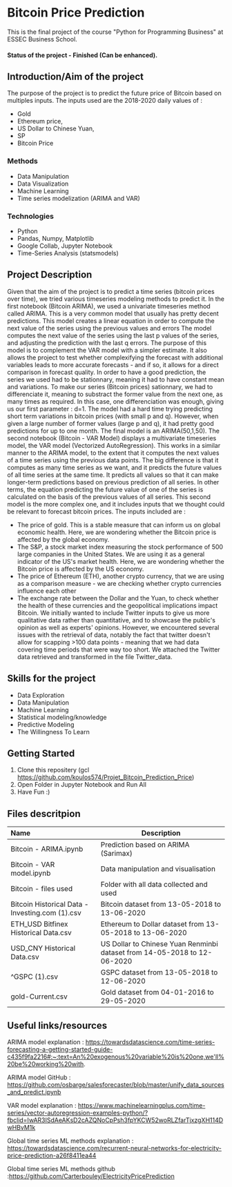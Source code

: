 # Bitcoin Price Prediction
This is the final project of the course "Python for Programming Business" at ESSEC Business School. 
#### Status of the project - Finished (Can be enhanced).

## Introduction/Aim of the project

The purpose of the project is to predict the future price of Bitcoin based on multiples inputs.
The inputs used are the 2018-2020 daily values of :
- Gold
- Ethereum price,
- US Dollar to Chinese Yuan,
- SP 
- Bitcoin Price

### Methods
* Data Manipulation
* Data Visualization
* Machine Learning 
* Time series modelization (ARIMA and VAR)


### Technologies
* Python
* Pandas, Numpy, Matplotlib
* Google Collab, Jupyter Notebook
* Time-Series Analysis (statsmodels)

## Project Description

Given that the aim of the project is to predict a time series (bitcoin prices over time), we tried various timeseries modeling methods to predict it.
In the first notebook (Bitcoin ARIMA), we used a univariate timeseries method called ARIMA. This is a very common model that usually has pretty decent predictions. This model creates a linear equation in order to compute the next value of the series using the previous values and errors The model computes the next value of the series using the last p values of the series, and adjusting the prediction with the last q errors. 
The purpose of this model is to complement the VAR model with a simpler estimate. It also allows the project to test whether complexifying the forecast with additional variables leads to more accurate forecasts - and if so, it allows for a direct comparison in forecast quality.
In order to have a good prediction, the series we used had to be stationnary, meaning it had to have constant mean and variations. To make our series (Bitcoin prices) sationnary, we had to differenciate it, meaning to substract the former value from the next one, as many times as required. In this case, one differenciation was enough, giving us our first parameter : d=1.
The model had a hard time trying predicting short term variations in bitcoin prices (with small p and q). However, when given a large number of former values (large p and q), it had pretty good predictions for up to one month. 
The final model is an ARIMA(50,1,50).
The second notebook (Bitcoin - VAR Model) displays a multivariate timeseries model, the VAR model (Vectorized AutoRegression).
This works in a similar manner to the ARIMA model, to the extent that it computes the next values of a time series using the previous data points. The big difference is that it computes as many time series as we want, and it predicts the future values of all time series at the same time. It predicts all values so that it can make longer-term predictions based on previous prediction of all series. In other terms, the equation predicting the future value of one of the series is calculated on the basis of the previous values of all series.
This second model is the more complex one, and it includes inputs that we thought could be relevant to forecast bitcoin prices.
The inputs included are : 
- The price of gold. This is a stable measure that can inform us on global economic health. Here, we are wondering whether the Bitcoin price is affected by the global economy.
- The S&P, a stock market index measuring the stock performance of 500 large companies in the United States. We are using it as a general indicator of the US's market health. Here, we are wondering whether the Bitcoin price is affected by the US economy.
- The price of Ethereum (ETH), another crypto currency, that we are using as a comparison measure - we are checking whether crypto currencies influence each other 
- The exchange rate between the Dollar and the Yuan, to check whether the health of these currencies and the geopolitical implications impact Bitcoin. 
We initially wanted to include Twitter inputs to give us more qualitative data rather than quantitative, and to showcase the public's opinion as well as experts' opinions. However, we encountered several issues with the retrieval of data, notably the fact that twitter doesn't allow for scapping >100 data points - meaning that we had data covering time periods that were way too short. We attached the Twitter data retrieved and transformed in the file Twitter_data.

## Skills for the project

* Data Exploration
* Data Manipulation
* Machine Learning
* Statistical modeling/knowledge
* Predictive Modeling
* The Willingness To Learn

## Getting Started

1. Clone this repositery (gcl https://github.com/koulos574/Projet_Bitcoin_Prediction_Price)
2. Open Folder in Jupyter Notebook and Run All
3. Have Fun :)

## Files descritpion

| Name                   | Description |
| :---                    | --- |
| Bitcoin - ARIMA.ipynb   | Prediction based on ARIMA (Sarimax)| 
| Bitcoin - VAR model.ipynb       | Data manipulation and visualisation | 
| Bitcoin - files used| Folder with all data collected and used| 
| Bitcoin Historical Data - Investing.com (1).csv | Bitcoin dataset from 13-05-2018 to 13-06-2020| 
| ETH_USD Bitfinex Historical Data.csv | Ethereum to Dollar dataset from 13-05-2018 to 13-06-2020| 
| USD_CNY Historical Data.csv| US Dollar to Chinese Yuan Renminbi dataset from 14-05-2018 to 12-06-2020 | 
| ^GSPC (1).csv | GSPC dataset from 13-05-2018 to 12-06-2020 | 
| gold-Current.csv| Gold dataset from 04-01-2016 to 29-05-2020|

## Useful links/resources
ARIMA model explanation : https://towardsdatascience.com/time-series-forecasting-a-getting-started-guide-c435f9fa2216#:~:text=An%20exogenous%20variable%20is%20one,we'll%20be%20working%20with.

ARIMA model GitHub : https://github.com/osbarge/salesforecaster/blob/master/unify_data_sources_and_predict.ipynb

VAR model explanation : https://www.machinelearningplus.com/time-series/vector-autoregression-examples-python/?fbclid=IwAR3ISdAeAKsD2cAZQNoCpPsh3fpYKCW52woRLZfarTjxzgXH114DwHBvM1k

Global time series ML methods explanation : https://towardsdatascience.com/recurrent-neural-networks-for-electricity-price-prediction-a26f8411ea44

Global time series ML methods github :https://github.com/Carterbouley/ElectricityPricePrediction
